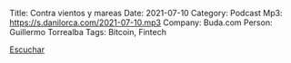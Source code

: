 Title: Contra vientos y mareas
Date: 2021-07-10
Category: Podcast
Mp3: https://s.danilorca.com/2021-07-10.mp3
Company: Buda.com
Person: Guillermo Torrealba
Tags: Bitcoin, Fintech

<a href="https://s.danilorca.com/2021-07-10.mp3" type="audio/mpeg">
Escuchar
</a>

